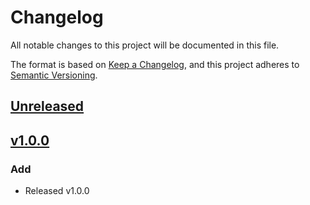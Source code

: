 # Changelog

All notable changes to this project will be documented in this file.

The format is based on [Keep a Changelog](https://keepachangelog.com/en/1.0.0/),
and this project adheres to [Semantic Versioning](https://semver.org/spec/v2.0.0.html).

## [Unreleased](https://github.com/aspis-finance/backend-orm/compare/v1.0.0...HEAD)

## [v1.0.0](https://github.com/aspis-finance/backend-orm/compare/ee76de863d35d262088a28b3e5277f59a7ae0b5f...v1.0.0)

### Add

- Released v1.0.0